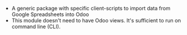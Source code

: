 - A generic package with specific client-scripts to import data from Google Spreadsheets into Odoo
- This module doesn't need to have Odoo views. It's sufficient to run on command line (CLI).
